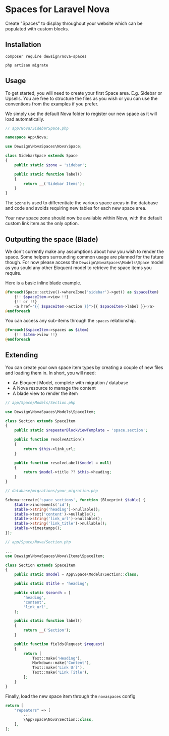 # Spaces for Laravel Nova

Create "Spaces" to display throughout your website which can be populated with custom blocks.

## Installation

`composer require dewsign/nova-spaces`

`php artisan migrate`

## Usage

To get started, you will need to create your first Space area. E.g. Sidebar or Upsells. You are free to structure the files as you wish or you can use the conventions from the examples if you prefer.

We simply use the default Nova folder to register our new space as it will load automatically.

```php
// app/Nova/SidebarSpace.php

namespace App\Nova;

use Dewsign\NovaSpaces\Nova\Space;

class SidebarSpace extends Space
{
    public static $zone = 'sidebar';

    public static function label()
    {
        return __('Sidebar Items');
    }
}
```

The `$zone` is used to differentiate the various space areas in the database and code and avoids requiring new tables for each new space area.

Your new space zone should now be available within Nova, with the default custom link item as the only option.

## Outputting the space (Blade)

We don't currently make any assumptions about how you wish to render the space. Some helpers surrounding common usage are planned for the future though. For now please access the `Dewsign\NovaSpaces\Models\Space` model as you sould any other Eloquent model to retrieve the space items you require.

Here is a basic inline blade example.

```php
@foreach(Space::active()->whereZone('sidebar')->get() as $spaceItem)
    {!! $spaceItem->view !!}
    {!! or !!}
    <a href="{{ $spaceItem->action }}">{{ $spaceItem->label }}</a>
@endforeach
```

You can access any sub-items through the `spaces` relationship.

```php
@foreach($spaceItem->spaces as $item)
    {!! $item->view !!}
@endforeach
```

## Extending

You can create your own space item types by creating a couple of new files and loading them in. In short, you will need:

* An Eloquent Model, complete with migration / database
* A Nova resource to manage the content
* A blade view to render the item

```php
// app/Space/Models/Section.php

use Dewsign\NovaSpaces\Models\SpaceItem;

class Section extends SpaceItem
{
    public static $repeaterBlockViewTemplate = 'space.section';

    public function resolveAction()
    {
        return $this->link_url;
    }

    public function resolveLabel($model = null)
    {
        return $model->title ?? $this->heading;
    }
}
```

```php
// database/migrations/your_migration.php

Schema::create('space_sections', function (Blueprint $table) {
    $table->increments('id');
    $table->string('heading')->nullable();
    $table->text('content')->nullable();
    $table->string('link_url')->nullable();
    $table->string('link_title')->nullable();
    $table->timestamps();
});
```

```php
// app/Space/Nova/Section.php

...
use Dewsign\NovaSpaces\Nova\Items\SpaceItem;

class Section extends SpaceItem
{
    public static $model = App\Space\Models\Section::class;

    public static $title = 'heading';

    public static $search = [
        'heading',
        'content',
        'link_url',
    ];

    public static function label()
    {
        return __('Section');
    }

    public function fields(Request $request)
    {
        return [
            Text::make('Heading'),
            Markdown::make('Content'),
            Text::make('Link Url'),
            Text::make('Link Title'),
        ];
    }
}
```

Finally, load the new space item through the `novaspaces` config

```php
return [
    "repeaters" => [
        ...
        \App\Space\Nova\Section::class,
    ],
];
```
